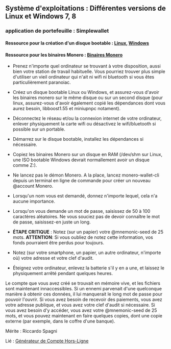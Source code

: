 ## Système d'exploitations : Différentes versions de Linux et Windows 7, 8

### application de portefeuille : Simplewallet

#### Ressource pour la création d'un disque bootable : [Linux](http://www.pendrivelinux.com/), [Windows](https://www.microsoft.com/en-us/download/windows-usb-dvd-download-tool)

#### Ressource pour les binaires Monero : [Binaires Monero](https://getmonero.org/downloads/)

- Prenez n'importe quel ordinateur se trouvant à votre disposition, aussi bien votre station de travail habituelle. Vous pourriez trouver plus simple d'utiliser un vieil ordinateur qui n'ait ni wifi ni bluetooth si vous êtes particulièrement paranoiac.

- Créez un disque bootable Linux ou Windows, et assurez-vous d'avoir les binaires monero sur le même disque ou sur un second disque (pour linux, assurez-vous d'avoir également copié les dépendances dont vous aurez besoin, libboost1.55 et miniupnpc notament).

- Déconnectez le réseau et/ou la connexion internet de votre ordinateur, enlever physiquement la carte wifi ou désactivez le wifi/bluetooth si possible sur un portable.

- Démarrez sur le disque bootable, installez les dépendances si nécessaire.

- Copiez les binaires Monero sur un disque en RAM (/dev/shm sur Linux, une ISO bootable Windows devrait normallement avoir un disque comme Z:).

- Ne lancez pas le démon Monero. A la place, lancez monero-wallet-cli depuis un terminal en ligne de commande pour créer un nouveau @account Monero.

- Lorsqu'un nom vous est demandé, donnez n'importe lequel, cela n'a aucune importance.

- Lorsqu'on vous demande un mot de passe, saisissez de 50 à 100 caractères aléatoires. Ne vous souciez pas de devoir connaître le mot de passe, saisissez-en juste un long.

- **ÉTAPE CRITIQUE** : Notez (sur un papier) votre @mnemonic-seed de 25 mots.
**ATTENTION**: Si vous oubliez de notez cette information, vos fonds pourraient être perdus pour toujours.

- Notez (sur votre smartphone, un papier, un autre ordinateur, n'importe où) votre adresse et votre clef d'audit.

- Éteignez votre ordinateur, enlevez la batterie s'il y en a une, et laissez le physiquement arrêté pendant quelques heures.

Le compte que vous avez créé se trouvait en mémoire vive, et les fichiers sont maintenant innaccessibles. Si un ennemi parvenait d'une quelconque manière à obtenir ces données, il lui manquerait le long mot de passe pour pouvoir l'ouvrir. Si vous avez besoin de recevoir des paiements, vous avez votre adresse publique, et vous avez votre clef d'audit si nécessaire. Si vous avez besoin d'y accéder, vous avez votre @mnemonic-seed de 25 mots, et vous pouvez maintenant en faire quelques copies, dont une copie externe (par exemple, dans le coffre d'une banque).

Mérite :  Riccardo Spagni

Lié : [Générateur de Compte Hors-Ligne](http://moneroaddress.org/)
